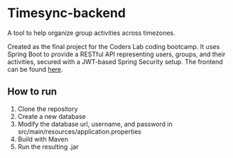 # Timesync-backend
A tool to help organize group activities across timezones.

Created as the final project for the Coders Lab coding bootcamp. It uses Spring Boot to provide a RESTful API representing users, groups, and their activities, secured with a JWT-based Spring Security setup. The frontend can be found [here](https:github.com/IsHARI/timesync-frontend).

## How to run
1. Clone the repository
3. Create a new database
4. Modify the database url, username, and password in src/main/resources/application.properties
5. Build with Maven
6. Run the resulting .jar

